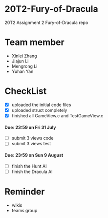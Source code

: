 # 20T2-Fury-of-Dracula
20T2 Assignment 2 Fury-of-Dracula repo

# Team member

- Xinlei Zhang 
- Jiajun Li 
- Mengrong Li 
- Yuhan Yan

# CheckList
- [x] uploaded the initial code files 
- [x] uploaded struct completely
- [x] finished all GameView.c and TestGameView.c

#### **Due: 23:59 on Fri 31 July**
- [ ] submit 3 views code
- [ ] submit 3 views test
  
#### **Due: 23:59 on Sun 9 August**
- [ ] finish the Hunt AI
- [ ] finish the Dracula AI
  
# Reminder
- wikis
- teams group
